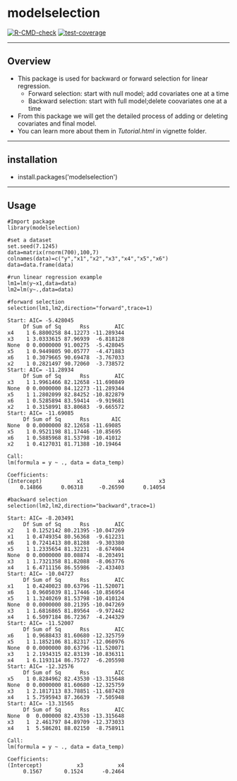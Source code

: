 # modelselection
<!-- badges: start -->
[![R-CMD-check](https://github.com/chunhaowu/modelslection/actions/workflows/R-CMD-check.yaml/badge.svg)](https://github.com/chunhaowu/modelslection/actions/workflows/R-CMD-check.yaml)
[![test-coverage](https://github.com/chunhaowu/modelslection/actions/workflows/test-coverage.yaml/badge.svg)](https://github.com/chunhaowu/modelslection/actions/workflows/test-coverage.yaml)
<!-- badges: end -->
----
## Overview
* This package is used for backward or forward selection for linear regression.
   * Forward selection: start with null model; add covariates one at a time
   * Backward selection: start with full model;delete coovariates one at a time <br>
 * From this package we will get the detailed process of adding or deleting covariates and final model. <br>
 * You can learn more about them in *Tutorial.html* in vignette folder.
----


## installation
* install.packages('modelselection')
----
## Usage
```{r}
#Import package
library(modelselection)

#set a dataset 
set.seed(7.1245)
data=matrix(rnorm(700),100,7)
colnames(data)=c("y","x1","x2","x3","x4","x5","x6")
data=data.frame(data)

#run linear regression example
lm1=lm(y~x1,data=data)
lm2=lm(y~.,data=data)

#forward selection
selection(lm1,lm2,direction="forward",trace=1)

Start: AIC= -5.428045 
     Df Sum of Sq      Rss        AIC
x4    1 6.8800258 84.12273 -11.289344
x3    1 3.0333615 87.96939  -6.818128
None  0 0.0000000 91.00275  -5.428045
x5    1 0.9449805 90.05777  -4.471883
x6    1 0.3079665 90.69478  -3.767033
x2    1 0.2821497 90.72060  -3.738572
Start: AIC= -11.28934 
     Df Sum of Sq      Rss        AIC
x3    1 1.9961466 82.12658 -11.690849
None  0 0.0000000 84.12273 -11.289344
x5    1 1.2802099 82.84252 -10.822879
x6    1 0.5285894 83.59414  -9.919681
x2    1 0.3158991 83.80683  -9.665572
Start: AIC= -11.69085 
     Df Sum of Sq      Rss       AIC
None  0 0.0000000 82.12658 -11.69085
x5    1 0.9521198 81.17446 -10.85695
x6    1 0.5885968 81.53798 -10.41012
x2    1 0.4127031 81.71388 -10.19464

Call:
lm(formula = y ~ ., data = data_temp)

Coefficients:
(Intercept)           x1           x4           x3  
    0.14866      0.06318     -0.26590      0.14054  

#backward selection
selection(lm2,lm2,direction="backward",trace=1)

Start: AIC= -8.203491 
     Df Sum of Sq      Rss        AIC
x2    1 0.1252142 80.21395 -10.047269
x1    1 0.4749354 80.56368  -9.612231
x6    1 0.7241413 80.81288  -9.303380
x5    1 1.2335654 81.32231  -8.674984
None  0 0.0000000 80.08874  -8.203491
x3    1 1.7321358 81.82088  -8.063776
x4    1 6.4711156 86.55986  -2.433403
Start: AIC= -10.04727 
     Df Sum of Sq      Rss        AIC
x1    1 0.4240023 80.63796 -11.520071
x6    1 0.9605039 81.17446 -10.856954
x5    1 1.3240269 81.53798 -10.410124
None  0 0.0000000 80.21395 -10.047269
x3    1 1.6816865 81.89564  -9.972442
x4    1 6.5097184 86.72367  -4.244329
Start: AIC= -11.52007 
     Df Sum of Sq      Rss        AIC
x6    1 0.9688433 81.60680 -12.325759
x5    1 1.1852106 81.82317 -12.060976
None  0 0.0000000 80.63796 -11.520071
x3    1 2.1934315 82.83139 -10.836311
x4    1 6.1193114 86.75727  -6.205598
Start: AIC= -12.32576 
     Df Sum of Sq      Rss        AIC
x5    1 0.8284962 82.43530 -13.315648
None  0 0.0000000 81.60680 -12.325759
x3    1 2.1817113 83.78851 -11.687428
x4    1 5.7595943 87.36639  -7.505948
Start: AIC= -13.31565 
     Df Sum of Sq      Rss        AIC
None  0  0.000000 82.43530 -13.315648
x3    1  2.461797 84.89709 -12.373033
x4    1  5.586201 88.02150  -8.758911

Call:
lm(formula = y ~ ., data = data_temp)

Coefficients:
(Intercept)           x3           x4  
     0.1567       0.1524      -0.2464  
